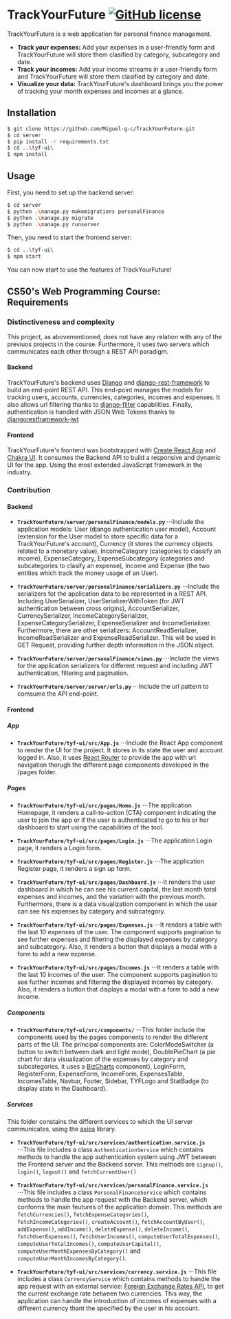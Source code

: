 # TrackYourFuture [![GitHub license](https://img.shields.io/badge/license-MIT-blue.svg)](https://github.com/Miguel-g-c/TrackYourFuture/blob/web50/projects/2020/x/capstone/LICENSE)

TrackYourFuture is a web application for personal finance management.

* **Track your expenses:** Add your expenses in a user-friendly form and TrackYourFuture will store them clasified by category, subcategory and date.
* **Track your incomes:** Add your income streams in a user-friendly form and TrackYourFuture will store them clasified by category and date.
* **Visualize your data:** TrackYourFuture's dashboard brings you the power of tracking your month expenses and incomes at a glance.

## Installation

```sh
$ git clone https://github.com/Miguel-g-c/TrackYourFuture.git
$ cd server
$ pip install -r requirements.txt
$ cd ..\tyf-ui\
$ npm install
```

## Usage

First, you need to set up the backend server:

```sh
$ cd server
$ python .\manage.py makemigrations personalFinance
$ python .\manage.py migrate
$ python .\manage.py runserver
```

Then, you need to start the frontend server:

```sh
$ cd ..\tyf-ui\
$ npm start
```

You can now start to use the features of TrackYourFuture!

## CS50's Web Programming Course: Requirements

### Distinctiveness and complexity 

This project, as abovementioned, does not have any relation with any of the previuos projects in the course. Furthermore, it uses two servers which communicates each other through a REST API paradigm.

#### Backend

TrackYourFuture's backend uses [Django](https://www.djangoproject.com/) and [django-rest-framework](https://www.django-rest-framework.org/) to build an end-point REST API. This end-point manages the models for tracking users, accounts, currencies, categories, incomes and expenses. It also allows url filtering thanks to [django-filter](https://django-filter.readthedocs.io/en/stable/) capabilities. Finally, authentication is handled with JSON Web Tokens thanks to [djangorestframework-jwt](https://pypi.org/project/djangorestframework-jwt/)

#### Frontend

TrackYourFuture's frontend was bootstrapped with [Create React App](https://github.com/facebook/create-react-app) and [Chakra UI](https://chakra-ui.com/). It consumes the Backend API to build a responsive and dynamic UI for the app. Using the most extended JavaScript framework in the industry.

### Contribution

#### Backend

* **`TrackYourFuture/server/personalFinance/models.py`**
⋅⋅⋅Include the application models: User (django authentication user model), Account (extension for the User model to store specific data for a TrackYourFuture's account), Currency (it stores the currency objects related to a monetary value), IncomeCategory (categories to classify an income), ExpenseCategory, ExpenseSubcategory (categories and subcategories to clasify an expense), Income and Expense (the two entities which track the money usage of an User).

* **`TrackYourFuture/server/personalFinance/serializers.py`**
⋅⋅⋅Include the serializers fot the application data to be represented in a REST API. Including UserSerializer, UserSerializerWithToken (for JWT authentication between cross origins), AccountSerializer, CurrencySerializer, IncomeCategorySerializer, ExpenseCategorySerializer, ExpenseSerializer and IncomeSerializer. Furthermore, there are other serializers: AccountReadSerializer, IncomeReadSerializer and ExpenseReadSerializer. This will be used in GET Request, providing further depth information in the JSON object.

* **`TrackYourFuture/server/personalFinance/views.py`**
⋅⋅⋅Include the views for the application serializers for different request and including JWT authentication, filtering and pagination.

* **`TrackYourFuture/server/server/urls.py`**
⋅⋅⋅Include the url pattern to comsume the API end-point.

#### Frontend

##### App

* **`TrackYourFuture/tyf-ui/src/App.js`**
⋅⋅⋅Include the React App component to render the UI for the project. It stores in its state the user and account logged in. Also, it uses [React Router](https://reactrouter.com/) to provide the app with url navigation thorugh the different page components developed in the /pages folder.

##### Pages
* **`TrackYourFuture/tyf-ui/src/pages/Home.js`**
⋅⋅⋅The application Homepage, it renders a call-to-action (CTA) component indicating the user to join the app or if the user is authenticated to go to his or her dashboard to start using the capabilities of the tool.

* **`TrackYourFuture/tyf-ui/src/pages/Login.js`**
⋅⋅⋅The application Login page, it renders a Login form.

* **`TrackYourFuture/tyf-ui/src/pages/Register.js`**
⋅⋅⋅The application Register page, it renders a sign up form.

* **`TrackYourFuture/tyf-ui/src/pages/Dashboard.js`**
⋅⋅⋅It renders the user dashboard in which he can see his current capital, the last month total expenses and incomes, and the variation with the previous month. Furthermore, there is a data visualization component in which the user can see his expenses by category and subcategory.

* **`TrackYourFuture/tyf-ui/src/pages/Expenses.js`**
⋅⋅⋅It renders a table with the last 10 expenses of the user. The component supports pagination to see further expenses and filtering the displayed expenses by category and subcategory. Also, it renders a button that displays a modal with a form to add a new expense.

* **`TrackYourFuture/tyf-ui/src/pages/Incomes.js`**
⋅⋅⋅It renders a table with the last 10 incomes of the user. The component supports pagination to see further incomes and filtering the displayed incomes by category. Also, it renders a button that displays a modal with a form to add a new income.

##### Components

* **`TrackYourFuture/tyf-ui/src/components/`**
⋅⋅⋅This folder include the components used by the pages components to render the different parts of the UI. The principal components are: ColorModeSwitcher (a button to switch between dark and light mode), DoublePieChart (a pie chart for data visualization of the expenses by category and subcategories, it uses a [BizCharts](https://github.com/alibaba/BizCharts) component), LoginForm, RegisterForm, ExpenseForm, IncomeForm, ExpensesTable, IncomesTable, Navbar, Footer, Sidebar, TYFLogo and StatBadge (to display stats in the Dashboard).

##### Services
This folder constains the different services to which the UI server communicates, using the [axios](https://github.com/axios/axios) library.

* **`TrackYourFuture/tyf-ui/src/services/authentication.service.js`**
⋅⋅⋅This file includes a class `AuthenticationService` which contains methods to handle the app authentication system using JWT between the Frontend server and the Backend server. This methods are `signup()`, `login()`, `logout()` and `fetchCurrentUser()`

* **`TrackYourFuture/tyf-ui/src/services/personalFinance.service.js`**
⋅⋅⋅This file includes a class `PersonalFinanceService` which contains methods to handle the app request with the Backend server, which conforms the main feutures of the application domain. This methods are `fetchCurrencies()`, `fetchExpenseCategories()`, ` fetchIncomeCategories()`, `createAccount()`, `fetchAccountByUser()`, `addExpense()`, `addIncome()`, `deleteExpense()`, `deleteIncome()`, `fetchUserExpenses()`, `fetchUserIncomes()`, `computeUserTotalExpenses()`, `computeUserTotalIncomes()`, `computeUserCapital()`, `computeUserMonthExpensesByCategory()` and `computeUserMonthIncomesByCategory()`.

* **`TrackYourFuture/tyf-ui/src/services/currency.service.js`**
⋅⋅⋅This file includes a class `CurrencyService` which contains methods to handle the app request with an external service: [Foreign Exchange Rates API](https://exchangeratesapi.io/), to get the current exchange rate between two currencies. This way, the application can handle the introduction of incomes of expenses with a different currency thant the specified by the user in his account.
